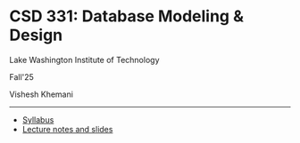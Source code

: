 # CSD 331: Database Modeling & Design

Lake Washington Institute of Technology

Fall'25

Vishesh Khemani

---

- [Syllabus](syllabus.md) 
- [Lecture notes and slides](notes/index.md)
